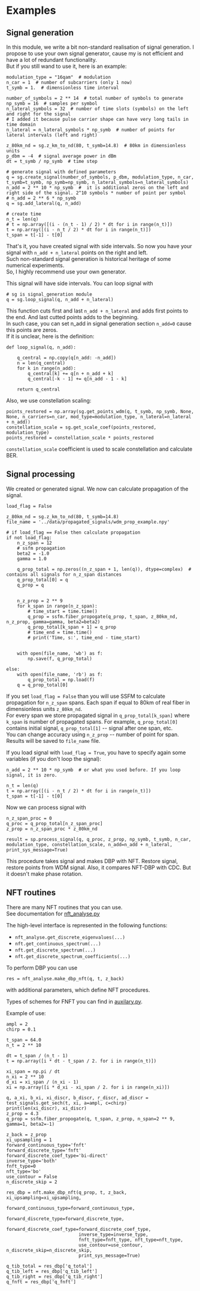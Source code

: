 # Examples

## Signal generation

In this module, we write a bit non-standard realisation of signal generation.
I propose to use your own signal generator, cause my is not efficient and have a lot of redundant functionality.  
But if you still wand to use it, here is an example:  
```
modulation_type = "16qam"  # modulation
n_car = 1  # number of subcarriers (only 1 now)
t_symb = 1.  # dimensionless time interval

number_of_symbols = 2 ** 14  # total number of symbols to generate
np_symb = 16  # samples per symbol
n_lateral_symbols = 32  # number of time slots (symbols) on the left and right for the signal
# I added it because pulse carrier shape can have very long tails in time domain
n_lateral = n_lateral_symbols * np_symb  # number of points for lateral intervals (left and right)

z_80km_nd = sg.z_km_to_nd(80, t_symb=14.8)  # 80km in dimensionless units
p_dbm = -4  # signal average power in dBm
dt = t_symb / np_symb  # time step

# generate signal with defined parameters
q = sg.create_signal(number_of_symbols, p_dbm, modulation_type, n_car, t_symb=t_symb, np_symb=np_symb, n_lateral_symbols=n_lateral_symbols)
n_add = 2 ** 10 * np_symb  #  it is additional zeros on the left and right side of the signal. 2^10 symbols * number of point per symbol
# n_add = 2 ** 6 * np_symb
q = sg.add_lateral(q, n_add)

# create time
n_t = len(q)
# t = np.array([(i - (n_t - 1) / 2) * dt for i in range(n_t)])
t = np.array([(i - n_t / 2) * dt for i in range(n_t)])
t_span = t[-1] - t[0]
```  

That's it, you have created signal with side intervals. So now you have your signal with `n_add + n_lateral` 
points on the right and left.  
Such non-standard signal generation is historical heritage of some numerical experiments.  
So, I highly recommend use your own generator.  

This signal will have side intervals. You can loop signal with
```
# sg is signal_generation module
q = sg.loop_signal(q, n_add + n_lateral)
```
This function cuts first and last `n_add + n_lateral` and adds first points to the end. 
And last cutted points adds to the beginning.  
In such case, you can set n_add in signal generation section `n_add=0` cause this points are zeros.  
If it is unclear, here is the definition:
```
def loop_signal(q, n_add):

    q_central = np.copy(q[n_add: -n_add])
    n = len(q_central)
    for k in range(n_add):
        q_central[k] += q[n + n_add + k]
        q_central[-k - 1] += q[n_add - 1 - k]

    return q_central
```

Also, we use constellation scaling:  
```
points_restored = np.array(sg.get_points_wdm(q, t_symb, np_symb, None, None, n_carriers=n_car, mod_type=modulation_type, n_lateral=n_lateral + n_add))
constellation_scale = sg.get_scale_coef(points_restored, modulation_type)
points_restored = constellation_scale * points_restored
```  
`constellation_scale` coefficient is used to scale constellation and calculate BER.


## Signal processing

We created or generated signal. We now can calculate propagation of the signal.
```
load_flag = False

z_80km_nd = sg.z_km_to_nd(80, t_symb=14.8)
file_name = '../data/propagated_signals/wdm_prop_example.npy'

# if load_flag == False then calculate propagation
if not load_flag:
    n_z_span = 12
    # ssfm propagation
    beta2 = -1.0
    gamma = 1.0

    q_prop_total = np.zeros((n_z_span + 1, len(q)), dtype=complex)  # contains all signals for n_z_span distances
    q_prop_total[0] = q
    q_prop = q


    n_z_prop = 2 ** 9
    for k_span in range(n_z_span):
        # time_start = time.time()
        q_prop = ssfm.fiber_propogate(q_prop, t_span, z_80km_nd, n_z_prop, gamma=gamma, beta2=beta2)
        q_prop_total[k_span + 1] = q_prop
        # time_end = time.time()
        # print('Time, s:', time_end - time_start)


    with open(file_name, 'wb') as f:
        np.save(f, q_prop_total)

else:
    with open(file_name, 'rb') as f:
        q_prop_total = np.load(f)
    q = q_prop_total[0]
```
If you set `load_flag = False` than you will use SSFM to calculate propagation for `n_z_span` spans.
Each span if equal to 80km of real fiber in dimensionless units `z_80km_nd`.  
For every span we store propagated signal in `q_prop_total[k_span]` where `k_span` is number of propagated spans.
For example, `q_prop_total[0]` contains initial signal, `q_prop_total[1]` -- signal after one span, etc.  
You can change accuracy using `n_z_prop` -- number of point for span.  
Results will be saved to `file_name` file.

If you load signal with `load_flag = True`, you have to specify again some variables (if you don't loop the signal):  
```
n_add = 2 ** 10 * np_symb  # or what you used before. If you loop signal, it is zero.

n_t = len(q)
t = np.array([(i - n_t / 2) * dt for i in range(n_t)])
t_span = t[-1] - t[0]
```  

Now we can process signal with 
```
n_z_span_proc = 0
q_proc = q_prop_total[n_z_span_proc]
z_prop = n_z_span_proc * z_80km_nd

result = sp.process_signal(q, q_proc, z_prop, np_symb, t_symb, n_car, modulation_type, constellation_scale, n_add=n_add + n_lateral, print_sys_message=True)
```

This procedure takes signal and makes DBP with NFT. 
Restore signal, restore points from WDM signal.
Also, it compares NFT-DBP with CDC. But it doesn't make phase rotation.

## NFT routines

There are many NFT routines that you can use.  
See documentation for [nft_analyse.py](nft_analyse.html)  

The high-level interface is represented in the following functions:
* `nft_analyse.get_discrete_eigenvalues(...)`
* `nft.get_continuous_spectrum(...)`
* `nft.get_discrete_spectrum(...)`
* `nft.get_discrete_spectrum_coefficients(...)`

To perform DBP you can use 
```
res = nft_analyse.make_dbp_nft(q, t, z_back)
```
with additional parameters, which define NFT procedures.  

Types of schemes for FNFT you can find in [auxilary.py](auxilary.html).  

Example of use:  
```
ampl = 2
chirp = 0.1

t_span = 64.0
n_t = 2 ** 10

dt = t_span / (n_t - 1)
t = np.array([i * dt - t_span / 2. for i in range(n_t)])

xi_span = np.pi / dt
n_xi = 2 ** 10
d_xi = xi_span / (n_xi - 1)
xi = np.array([i * d_xi - xi_span / 2. for i in range(n_xi)])

q, a_xi, b_xi, xi_discr, b_discr, r_discr, ad_discr = test_signals.get_sech(t, xi, a=ampl, c=chirp)
print(len(xi_discr), xi_discr)
z_prop = 4.3
q_prop = ssfm.fiber_propogate(q, t_span, z_prop, n_span=2 ** 9, gamma=1, beta2=-1)

z_back = z_prop
xi_upsampling = 1
forward_continuous_type='fnft'
forward_discrete_type='fnft'
forward_discrete_coef_type='bi-direct'
inverse_type='both'
fnft_type=0
nft_type='bo'
use_contour = False
n_discrete_skip = 2

res_dbp = nft.make_dbp_nft(q_prop, t, z_back, xi_upsampling=xi_upsampling,
                           forward_continuous_type=forward_continuous_type,
                           forward_discrete_type=forward_discrete_type,
                           forward_discrete_coef_type=forward_discrete_coef_type,
                           inverse_type=inverse_type,
                           fnft_type=fnft_type, nft_type=nft_type,
                           use_contour=use_contour, n_discrete_skip=n_discrete_skip,
                           print_sys_message=True)

q_tib_total = res_dbp['q_total']
q_tib_left = res_dbp['q_tib_left']
q_tib_right = res_dbp['q_tib_right']
q_fnft = res_dbp['q_fnft']
```